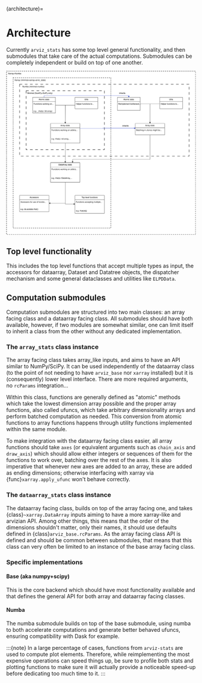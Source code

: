 (architecture)=
# Architecture
Currently `arviz_stats` has some top level general functionality, and then submodules
that take care of the actual computations. Submodules can be completely independent or
build on top of one another.

![Architecture diagram of ArviZ stats](_static/architecture.svg)

## Top level functionality
This includes the top level functions that accept multiple types as input,
the accessors for dataarray, Dataset and Datatree objects,
the dispatcher mechanism and some general dataclasses and utilities like `ELPDData`.

## Computation submodules
Computation submodules are structured into two main classes: an array facing class and a dataarray facing class.
All submodules should have both available, however, if two modules are somewhat similar,
one can limit itself to inherit a class from the other without any dedicated implementation.

### The `array_stats` class instance
The array facing class takes array_like inputs, and aims to have an API similar to NumPy/SciPy.
It can be used independently of the dataarray class (to the point of not needing to have
`arviz_base` nor `xarray` installed) but it is (consequently) lower level interface.
There are more required arguments, no `rcParams` integration...

Within this class, functions are generally defined as "atomic" methods which take the lowest
dimension array possible and the proper array functions, also called ufuncs, which take
arbitrary dimensionality arrays and perform batched computation as needed.
This conversion from atomic functions to array functions happens through
utility functions implemented within the same module.

To make integration with the dataarray facing class easier, all array functions should take
`axes` (or equivalent arguments such as `chain_axis` and `draw_axis`) which should allow
either integers or sequences of them for the functions to work over,
batching over the rest of the axes.
It is also imperative that whenever new axes are added to an array,
these are added as ending dimensions; otherwise interfacing with xarray via
{func}`xarray.apply_ufunc` won't behave correctly.

### The `dataarray_stats` class instance

The dataarray facing class, builds on top of the array facing one, and takes
{class}`~xarray.DataArray` inputs aiming to have a more xarray-like and arvizian API.
Among other things, this means that the order of the dimensions shouldn't matter,
only their names, it should use defaults defined in {class}`arviz_base.rcParams`.
As the array facing class API is defined and should be common between submodules,
that means that this class can very often be limited to an instance of the base array facing class.


### Specific implementations
#### Base (aka numpy+scipy)
This is the core backend which should have most functionality available and that defines
the general API for both array and dataarray facing classes.

#### Numba
The numba submodule builds on top of the base submodule, using numba to both
accelerate computations and generate better behaved ufuncs, ensuring compatibility
with Dask for example.

:::{note}
In a large percentage of cases, functions from `arviz-stats` are used to compute plot elements.
Therefore, while reimplementing the most expensive operations can speed things up,
be sure to profile both stats and plotting functions to make sure it will actually provide
a noticeable speed-up before dedicating too much time to it.
:::
